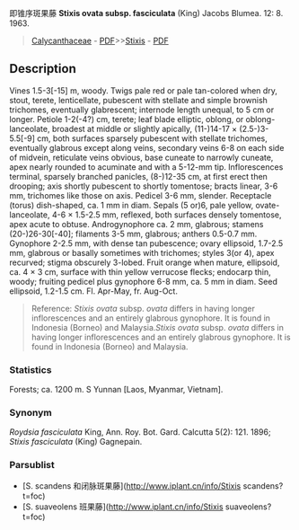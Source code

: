 即锥序斑果藤 **Stixis ovata subsp. fasciculata** (King) Jacobs Blumea. 12: 8. 1963.

> [Calycanthaceae](http://www.iplant.cn/info/Calycanthaceae?t=foc) - [PDF](http://www.iplant.cn/foc/pdf/Calycanthaceae.pdf)>>[Stixis](http://www.iplant.cn/info/Stixis?t=foc) - [PDF](http://www.iplant.cn/foc/pdf/Stixis.pdf)

## Description

Vines 1.5-3[-15] m, woody. Twigs pale red or pale tan-colored when dry, stout, terete, lenticellate, pubescent with stellate and simple brownish trichomes, eventually glabrescent; internode length unequal, to 5 cm or longer. Petiole 1-2(-4?) cm, terete; leaf blade elliptic, oblong, or oblong-lanceolate, broadest at middle or slightly apically, (11-)14-17 × (2.5-)3-5.5[-9] cm, both surfaces sparsely pubescent with stellate trichomes, eventually glabrous except along veins, secondary veins 6-8 on each side of midvein, reticulate veins obvious, base cuneate to narrowly cuneate, apex nearly rounded to acuminate and with a 5-12-mm tip. Inflorescences terminal, sparsely branched panicles, (8-)12-35 cm, at first erect then drooping; axis shortly pubescent to shortly tomentose; bracts linear, 3-6 mm, trichomes like those on axis. Pedicel 3-6 mm, slender. Receptacle (torus) dish-shaped, ca. 1 mm in diam. Sepals (5 or)6, pale yellow, ovate-lanceolate, 4-6 × 1.5-2.5 mm, reflexed, both surfaces densely tomentose, apex acute to obtuse. Androgynophore ca. 2 mm, glabrous; stamens (20-)26-30[-40]; filaments 3-5 mm, glabrous; anthers 0.5-0.7 mm. Gynophore 2-2.5 mm, with dense tan pubescence; ovary ellipsoid, 1.7-2.5 mm, glabrous or basally sometimes with trichomes; styles 3(or 4), apex recurved; stigma obscurely 3-lobed. Fruit orange when mature, ellipsoid, ca. 4 × 3 cm, surface with thin yellow verrucose flecks; endocarp thin, woody; fruiting pedicel plus gynophore 6-8 mm, ca. 5 mm in diam. Seed ellipsoid, 1.2-1.5 cm. Fl. Apr-May, fr. Aug-Oct.


> Reference: 
>*Stixis ovata* subsp. *ovata* differs in having longer inflorescences and an entirely glabrous gynophore. It is found in Indonesia (Borneo) and Malaysia.*Stixis ovata* subsp. *ovata* differs in having longer inflorescences and an entirely glabrous gynophore. It is found in Indonesia (Borneo) and Malaysia.

### Statistics
Forests; ca. 1200 m. S Yunnan [Laos, Myanmar, Vietnam].

### Synonym
*Roydsia fasciculata* King, Ann. Roy. Bot. Gard. Calcutta 5(2): 121. 1896; *Stixis fasciculata* (King) Gagnepain.



### Parsublist

* [S.  scandens  和闭脉斑果藤](http://www.iplant.cn/info/Stixis scandens?t=foc)
* [S.  suaveolens  班果藤](http://www.iplant.cn/info/Stixis suaveolens?t=foc)
